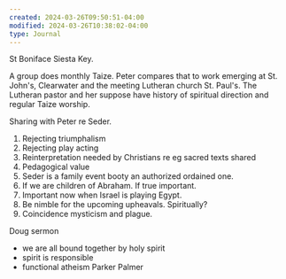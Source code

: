 ```yaml
---
created: 2024-03-26T09:50:51-04:00
modified: 2024-03-26T10:38:02-04:00
type: Journal
---
```


St Boniface Siesta Key. 

A group does monthly Taize. Peter compares that to work emerging at St. John's, Clearwater and the meeting Lutheran church St. Paul's. The Lutheran pastor and her suppose have history of spiritual direction and regular Taize worship.

Sharing with Peter re Seder. 

1. Rejecting triumphalism
2. Rejecting play acting
2. Reinterpretation needed by Christians re eg sacred texts shared
3. Pedagogical value
4. Seder is a family event booty an authorized ordained one. 
5. If we are children of Abraham. If true important. 
6. Important now when Israel is playing Egypt. 
7. Be nimble for the upcoming upheavals. Spiritually?
8. Coincidence mysticism and plague.

Doug sermon

- we are all bound together by holy spirit
- spirit is responsible
- functional atheism Parker Palmer

